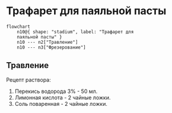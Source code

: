 # Трафарет для паяльной пасты


```mermaid
flowchart
	n10@{ shape: "stadium", label: "Трафарет для
    паяльной пасты" }
	n10 --- n2["Травление"]
	n10 --- n3["Фрезерование"]
```
## Травление

Рецепт раствора:
1. Перекись водорода 3% - 50 мл.
2. Лимонная кислота - 2 чайные ложки.
3. Соль поваренная - 2 чайные ложки.
